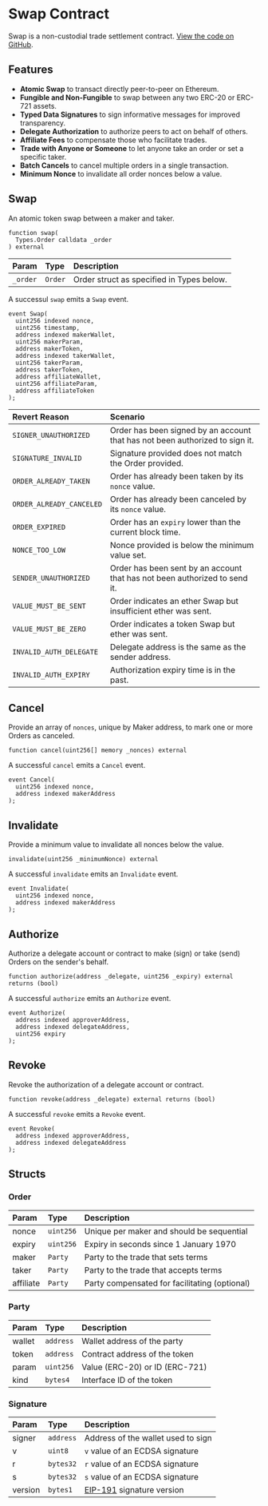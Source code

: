 # Swap Contract

Swap is a non-custodial trade settlement contract. [View the code on GitHub](https://github.com/airswap/airswap-protocols/tree/master/protocols/swap).

## Features

- **Atomic Swap** to transact directly peer-to-peer on Ethereum.
- **Fungible and Non-Fungible** to swap between any two ERC-20 or ERC-721 assets.
- **Typed Data Signatures** to sign informative messages for improved transparency.
- **Delegate Authorization** to authorize peers to act on behalf of others.
- **Affiliate Fees** to compensate those who facilitate trades.
- **Trade with Anyone or Someone** to let anyone take an order or set a specific taker.
- **Batch Cancels** to cancel multiple orders in a single transaction.
- **Minimum Nonce** to invalidate all order nonces below a value.

## Swap

An atomic token swap between a maker and taker.

```text
function swap(
  Types.Order calldata _order
) external
```

| Param    | Type    | Description                               |
| :------- | :------ | :---------------------------------------- |
| `_order` | `Order` | Order struct as specified in Types below. |

A successul `swap` emits a `Swap` event.

```text
event Swap(
  uint256 indexed nonce,
  uint256 timestamp,
  address indexed makerWallet,
  uint256 makerParam,
  address makerToken,
  address indexed takerWallet,
  uint256 takerParam,
  address takerToken,
  address affiliateWallet,
  uint256 affiliateParam,
  address affiliateToken
);
```

| Revert Reason            | Scenario                                                                     |
| :----------------------- | :--------------------------------------------------------------------------- |
| `SIGNER_UNAUTHORIZED`    | Order has been signed by an account that has not been authorized to sign it. |
| `SIGNATURE_INVALID`      | Signature provided does not match the Order provided.                        |
| `ORDER_ALREADY_TAKEN`    | Order has already been taken by its `nonce` value.                           |
| `ORDER_ALREADY_CANCELED` | Order has already been canceled by its `nonce` value.                        |
| `ORDER_EXPIRED`          | Order has an `expiry` lower than the current block time.                     |
| `NONCE_TOO_LOW`          | Nonce provided is below the minimum value set.                               |
| `SENDER_UNAUTHORIZED`    | Order has been sent by an account that has not been authorized to send it.   |
| `VALUE_MUST_BE_SENT`     | Order indicates an ether Swap but insufficient ether was sent.               |
| `VALUE_MUST_BE_ZERO`     | Order indicates a token Swap but ether was sent.                             |
| `INVALID_AUTH_DELEGATE`  | Delegate address is the same as the sender address.                          |
| `INVALID_AUTH_EXPIRY`    | Authorization expiry time is in the past.                                    |

## Cancel

Provide an array of `nonces`, unique by Maker address, to mark one or more Orders as canceled.

```text
function cancel(uint256[] memory _nonces) external
```

A successful `cancel` emits a `Cancel` event.

```text
event Cancel(
  uint256 indexed nonce,
  address indexed makerAddress
);
```

## Invalidate

Provide a minimum value to invalidate all nonces below the value.

```text
invalidate(uint256 _minimumNonce) external
```

A successful `invalidate` emits an `Invalidate` event.

```text
event Invalidate(
  uint256 indexed nonce,
  address indexed makerAddress
);
```

## Authorize

Authorize a delegate account or contract to make \(sign\) or take \(send\) Orders on the sender's behalf.

```text
function authorize(address _delegate, uint256 _expiry) external returns (bool)
```

A successful `authorize` emits an `Authorize` event.

```text
event Authorize(
  address indexed approverAddress,
  address indexed delegateAddress,
  uint256 expiry
);
```

## Revoke

Revoke the authorization of a delegate account or contract.

```text
function revoke(address _delegate) external returns (bool)
```

A successful `revoke` emits a `Revoke` event.

```text
event Revoke(
  address indexed approverAddress,
  address indexed delegateAddress
);
```

## Structs

### Order

| Param     | Type      | Description                                     |
| :-------- | :-------- | :---------------------------------------------- |
| nonce     | `uint256` | Unique per maker and should be sequential       |
| expiry    | `uint256` | Expiry in seconds since 1 January 1970          |
| maker     | `Party`   | Party to the trade that sets terms              |
| taker     | `Party`   | Party to the trade that accepts terms           |
| affiliate | `Party`   | Party compensated for facilitating \(optional\) |

### Party

| Param  | Type      | Description                        |
| :----- | :-------- | :--------------------------------- |
| wallet | `address` | Wallet address of the party        |
| token  | `address` | Contract address of the token      |
| param  | `uint256` | Value \(ERC-20\) or ID \(ERC-721\) |
| kind   | `bytes4`  | Interface ID of the token          |

### Signature

| Param   | Type      | Description                                                                               |
| :------ | :-------- | :---------------------------------------------------------------------------------------- |
| signer  | `address` | Address of the wallet used to sign                                                        |
| v       | `uint8`   | `v` value of an ECDSA signature                                                           |
| r       | `bytes32` | `r` value of an ECDSA signature                                                           |
| s       | `bytes32` | `s` value of an ECDSA signature                                                           |
| version | `bytes1`  | [EIP-191](https://github.com/ethereum/EIPs/blob/master/EIPS/eip-191.md) signature version |
